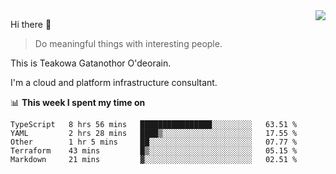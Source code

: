 <img align="right" src="https://github-readme-stats.vercel.app/api?username=Teakowa&show_icons=true&icon_color=2f80ed&text_color=718096&bg_color=ffffff&hide_title=true" />

Hi there 👋

> Do meaningful things with interesting people.

This is Teakowa Gatanothor O'deorain.

I'm a cloud and platform infrastructure consultant.

📊 **This week I spent my time on**
<!--START_SECTION:waka-->
```text
TypeScript   8 hrs 56 mins   ████████████████░░░░░░░░░   63.51 % 
YAML         2 hrs 28 mins   ████▒░░░░░░░░░░░░░░░░░░░░   17.55 % 
Other        1 hr 5 mins     ██░░░░░░░░░░░░░░░░░░░░░░░   07.77 % 
Terraform    43 mins         █▒░░░░░░░░░░░░░░░░░░░░░░░   05.15 % 
Markdown     21 mins         ▓░░░░░░░░░░░░░░░░░░░░░░░░   02.51 % 
```
<!--END_SECTION:waka-->
